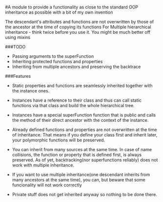 #A module to provide a functionality as close to the standard OOP inheritance as possible with a bit of my own invention

The descendant's attributes and functions are not overwritten by those of the ancestor at the time of copying its functions
For Multiple hierarchical inheritance - think twice before you use it. You might be much better off using mixins


###TODO
- Passing arguments to the superFunction
- Inheriting protected functions and properties
- Inheriting from multiple ancestors and preserving the backtrace

###Features
- Static properties and functions are seamlessly inherited together with the instance ones.

- Instances have a reference to their class and thus can call static functions via that class and build the whole hierarchical tree.

- Instances have a special superFunction function that is public and calls the method of their direct ancestor with the context of the instance.

- Already defined functions and properties are not overwritten at the time of inheritance. That means if you define your class first and inherit later, your polymorphic functions will be preserved.

- You can inherit from many sources at the same time. In case of name collisions, the function or property that is defined first, is always preserved. As of yet, backtracking(nor superfunctions reliably) does not work with multiple inheritance.

- If you want to use multiple inheritance(one descendant inherits from many ancestors at the same time), you can, but beware that some funcionality will not work correctly

- Private stuff does not get inherited anyway so nothing to be done there.
